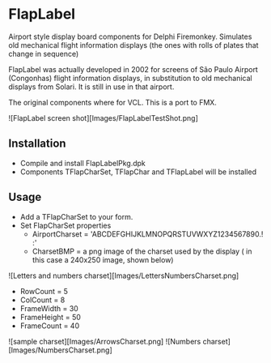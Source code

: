 # FlapLabel
Airport style display board components for Delphi Firemonkey. 
Simulates old mechanical flight information displays
(the ones with rolls of plates that change in sequence) 

FlapLabel was actually developed in 2002 for screens of 
São Paulo Airport (Congonhas)  flight information displays, 
in substitution to old mechanical displays from Solari.
It is still in use in that airport.

The original components where for VCL. This is a port to FMX.

![FlapLabel screen shot][Images/FlapLabelTestShot.png]

## Installation

* Compile and install FlapLabelPkg.dpk
* Components TFlapCharSet, TFlapChar and TFlapLabel will be installed

## Usage

* Add a TFlapCharSet to your form. 
* Set FlapCharSet properties
  * AirportCharset = 'ABCDEFGHIJKLMNOPQRSTUVWXYZ1234567890.! :'
  * CharsetBMP = a png image of the charset used by the display ( in this case a 240x250 image, shown below)
 
![Letters and numbers charset][Images/LettersNumbersCharset.png]
  
  * RowCount = 5
  * ColCount = 8
  * FrameWidth = 30
  * FrameHeight = 50
  * FrameCount = 40


![sample charset][Images/ArrowsCharset.png]
![Numbers charset][Images/NumbersCharset.png]
